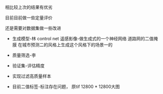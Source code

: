 相比较上次的结果有优劣



目前目前做一些定量评价


还是需要对数据集做一些改进


- 生成模型-林
control net 遥感影像-做生成式的一个神经网络
道路网的二值掩膜 在城市预测二的风格上生成这个风格下的场景一的


- 质量筛选-李
- 验证集-评估精度
- 实现过滤高质量样本
- 目前二值标签-标注存在问题，
原tif 12800 * 12800大图



